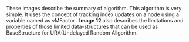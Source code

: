 These images describe the summary of algorithm.
This algorithm is very simple.
It uses the concept of tracking index updates on a node using a variable named as vMFactor .
<b>Image 12 </b>also describes the limitations and properties of those limited data-structures that can be used as BaseStructure 
for URA(Undelayed Random Allgorithm.